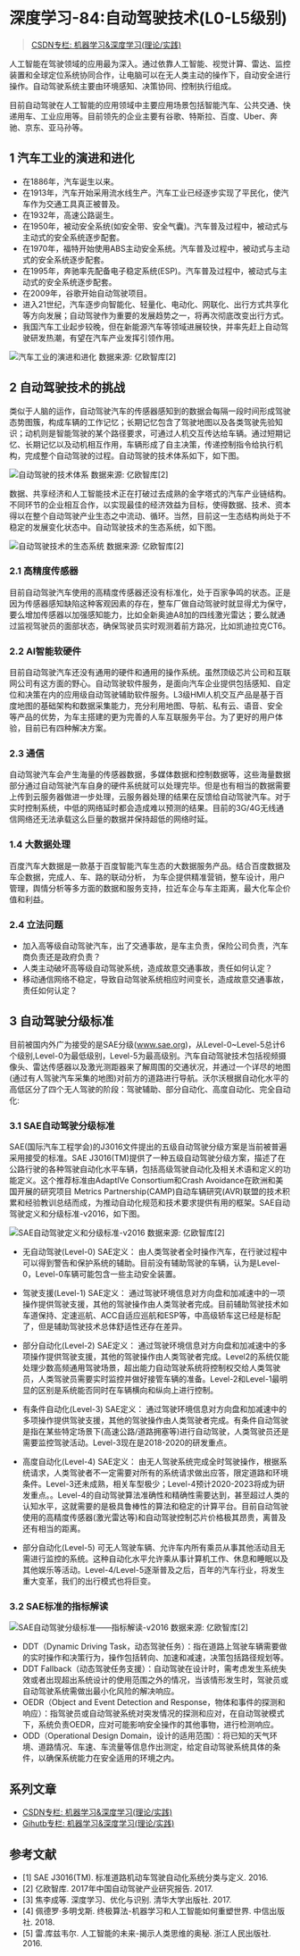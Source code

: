 # 深度学习-84:自动驾驶技术(L0-L5级别)

> [CSDN专栏: 机器学习&深度学习(理论/实践)](https://blog.csdn.net/column/details/27839.html)

人工智能在驾驶领域的应用最为深入。通过依靠人工智能、视觉计算、雷达、监控装置和全球定位系统协同合作，让电脑可以在无人类主动的操作下，自动安全进行操作。自动驾驶系统主要由环境感知、决策协同、控制执行组成。

目前自动驾驶在人工智能的应用领域中主要应用场景包括智能汽车、公共交通、快递用车、工业应用等。目前领先的企业主要有谷歌、特斯拉、百度、Uber、奔驰、京东、亚马孙等。

## 1 汽车工业的演进和进化

- 在1886年，汽车诞生以来。
- 在1913年，汽车开始采用流水线生产。汽车工业已经逐步实现了平民化，使汽车作为交通工具真正被普及。
- 在1932年，高速公路诞生。
- 在1950年，被动安全系统(如安全带、安全气囊)。汽车普及过程中，被动式与主动式的安全系统逐步配套。
- 在1970年，福特开始使用ABS主动安全系统。汽车普及过程中，被动式与主动式的安全系统逐步配套。
- 在1995年，奔驰率先配备电子稳定系统(ESP)。汽车普及过程中，被动式与主动式的安全系统逐步配套。
- 在2009年，谷歌开始自动驾驶项目。
- 进入21世纪，汽车逐步向智能化、轻量化、电动化、网联化、出行方式共享化等方向发展；自动驾驶作为重要的发展趋势之一，将再次彻底改变出行方式。
- 我国汽车工业起步较晚，但在新能源汽车等领域进展较快，并率先赶上自动驾驶研发热潮，有望在汽车产业发挥引领作用。

![汽车工业的演进和进化](../images/8-driving-auto-brief-history.jpg)
数据来源: 亿欧智库[2]

## 2 自动驾驶技术的挑战

类似于人脑的运作，自动驾驶汽车的传感器感知到的数据会每隔一段时间形成驾驶态势图簇，构成车辆的工作记忆；长期记忆包含了驾驶地图以及各类驾驶先验知识；动机则是智能驾驶的某个路径要求，可通过人机交互传达给车辆。通过短期记忆、长期记忆以及动机相互作用，车辆形成了自主决策，传递控制指令给执行机构，完成整个自动驾驶的过程。自动驾驶的技术体系如下，如下图。

![自动驾驶的技术体系](../images/8-driving-auto-tech.png)
数据来源: 亿欧智库[2]

数据、共享经济和人工智能技术正在打破过去成熟的金字塔式的汽车产业链结构。不同环节的企业相互合作，以实现最佳的经济效益为目标，使得数据、技术、资本得以在整个自动驾驶产业生态之中流动、循环。当然，目前这一生态结构尚处于不稳定的发展变化状态中。自动驾驶技术的生态系统，如下图。

![自动驾驶技术的生态系统](../images/8-driving-auto-tech.png)
数据来源: 亿欧智库[2]

### 2.1 高精度传感器

目前自动驾驶汽车使用的高精度传感器还没有标准化，处于百家争鸣的状态。正是因为传感器感知缺陷这种客观因素的存在，整车厂做自动驾驶时就显得尤为保守，要么增加传感器以加强感知能力，比如全新奥迪A8加的四线激光雷达；要么就通过监视驾驶员的面部状态，确保驾驶员实时观测着前方路况，比如凯迪拉克CT6。

### 2.2 AI智能软硬件

目前自动驾驶汽车还没有通用的硬件和通用的操作系统。虽然顶级芯片公司和互联网公司有这方面的野心。自动驾驶软件服务，是面向汽车企业提供包括感知、自定位和决策在内的应用级自动驾驶辅助软件服务。L3级HMI人机交互产品是基于百度地图的基础架构和数据采集能力，充分利用地图、导航、私有云、语音、安全 等产品的优势，为车主搭建的更为完善的人车互联服务平台。为了更好的用户体验，目前已有四种解决方案。

### 2.3 通信

自动驾驶汽车会产生海量的传感器数据，多媒体数据和控制数据等，这些海量数据部分通过自动驾驶汽车自身的硬件系统就可以处理完毕。但是也有相当的数据需要上传到云服务器做进一步处理，云服务器处理的结果在反馈给自动驾驶汽车。对于实时控制系统，中低的网络延时都会造成难以预测的结果。目前的3G/4G无线通信网络还无法承载这么巨量的数据并保持超低的网络时延。

### 1.4 大数据处理

百度汽车大数据是一款基于百度智能汽车生态的大数据服务产品。结合百度数据及车企数据，完成人、车、路的联动分析， 为车企提供精准营销，整车设计，用户管理，舆情分析等多方面的数据和服务支持，拉近车企与车主距离，最大化车企价值和利益。

### 2.4 立法问题

- 加入高等级自动驾驶汽车，出了交通事故，是车主负责，保险公司负责，汽车商负责还是政府负责？
- 人类主动破坏高等级自动驾驶系统，造成故意交通事故，责任如何认定？
- 移动通信网络不稳定，导致自动驾驶系统相应时间变长，造成故意交通事故，责任如何认定？

## 3 自动驾驶分级标准

目前被国内外广为接受的是SAE分级(www.sae.org)，从Level-0~Level-5总计6个级别,Level-0为最低级别，Level-5为最高级别。汽车自动驾驶技术包括视频摄像头、雷达传感器以及激光测距器来了解周围的交通状况，并通过一个详尽的地图(通过有人驾驶汽车采集的地图)对前方的道路进行导航。沃尔沃根据自动化水平的高低区分了四个无人驾驶的阶段：驾驶辅助、部分自动化、高度自动化、完全自动化:

### 3.1 SAE自动驾驶分级标准

SAE(国际汽车工程学会)的J3016文件提出的五级自动驾驶分级方案是当前被普遍采用接受的标准。SAE J3016(TM)提供了一种五级自动驾驶分级方案，描述了在公路行驶的各种驾驶自动化水平车辆，包括高级驾驶自动化及相关术语和定义的功能定义。这个推荐标准由AdaptIVe Consortium和Crash Avoidance在欧洲和美国开展的研究项目
Metrics Partnership(CAMP)自动车辆研究(AVR)联盟的技术积累和经验教训总结而成，为推动自动化规范和技术要求提供有用的框架。SAE自动驾驶定义和分级标准-v2016，如下图。

![SAE自动驾驶定义和分级标准-v2016](../images/8-driving-auto-levels-summary.png)
数据来源: 亿欧智库[2]

- 无自动驾驶(Level-0)
SAE定义： 由人类驾驶者全时操作汽车，在行驶过程中可以得到警告和保护系统的辅助。目前没有辅助驾驶的车辆，认为是Level-0，Level-0车辆可能包含一些主动安全装置。

- 驾驶支援(Level-1)
SAE定义： 通过驾驶环境信息对方向盘和加减速中的一项操作提供驾驶支援，其他的驾驶操作由人类驾驶者完成。目前辅助驾驶技术如车道保持、定速巡航、ACC自适应巡航和ESP等，中高级轿车这已经是标配了，但是辅助驾驶技术总体舒适性还存在差异。

- 部分自动化(Level-2)
SAE定义： 通过驾驶环境信息对方向盘和加减速中的多项操作提供驾驶支援，其他的驾驶操作由人类驾驶者完成。Level2的系统仅能处理少数高频通用驾驶场景，超出能力自动驾驶系统将控制权交给人类驾驶员，人类驾驶员需要实时监控并做好接管车辆的准备。Level-2和Level-1最明显的区别是系统能否同时在车辆横向和纵向上进行控制。

- 有条件自动化(Level-3)
SAE定义： 通过驾驶环境信息对方向盘和加减速中的多项操作提供驾驶支援，其他的驾驶操作由人类驾驶者完成。有条件自动驾驶是指在某些特定场景下(高速公路/道路拥塞等)进行自动驾驶，人类驾驶员还是需要监控驾驶活动。Level-3现在是2018-2020的研发重点。

- 高度自动化(Level-4)
SAE定义： 由无人驾驶系统完成全时驾驶操作，根据系统请求，人类驾驶者不一定需要对所有的系统请求做出应答，限定道路和环境条件。Level-3还未成熟，相关车型极少；Level-4预计2020-2023将成为研发重点。。Level-4的自动驾驶算法准确性和精确性需要达到，甚至超过人类的认知水平，这就需要的是极具鲁棒性的算法和稳定的计算平台。目前自动驾驶使用的高精度传感器(激光雷达等)和自动驾驶控制芯片价格极其昂贵，离普及还有相当的距离。

- 部分自动化(Level-5)
可无人驾驶车辆、允许车内所有乘员从事其他活动且无需进行监控的系统。这种自动化水平允许乘从事计算机工作、休息和睡眠以及其他娱乐等活动。Level-4/Level-5逐渐普及之后，百年的汽车行业，将发生重大变革，我们的出行模式也将巨变。

### 3.2 SAE标准的指标解读

![SAE自动驾驶分级标准——指标解读-v2016](../images/8-driving-auto-odd-vs-levels.png)
数据来源: 亿欧智库[2]

- DDT（Dynamic Driving Task，动态驾驶任务）：指在道路上驾驶车辆需要做的实时操作和决策行为，操作包括转向、加速和减速，决策包括路径规划等。
- DDT Fallback（动态驾驶任务支援）：自动驾驶在设计时，需考虑发生系统失效或者出现超出系统设计的使用范围之外的情况，当该情形发生时，驾驶员或自动驾驶系统需做出最小化风险的解决响应。
- OEDR（Object and Event Detection and Response，物体和事件的探测和响应）：指驾驶员或自动驾驶系统对突发情况的探测和应对，在自动驾驶模式下，系统负责OEDR，应对可能影响安全操作的其他事物，进行检测响应。
- ODD（Operational Design Domain，设计的适用范围）：将已知的天气环境、道路情况、车速、车流量等信息作出测定，给定自动驾驶系统具体的条件，以确保系统能力在安全适用的环境之内。

## 系列文章

- [CSDN专栏: 机器学习&深度学习(理论/实践)](https://blog.csdn.net/column/details/27839.html)
- [Gihutb专栏: 机器学习&深度学习(理论/实践)](https://github.com/media-tm/MTOpenML)

## 参考文献

- [1] SAE J3016(TM). 标准道路机动车驾驶自动化系统分类与定义. 2016.
- [2] 亿欧智库. 2017年中国自动驾驶产业研究报告. 2017.
- [3] 焦李成等. 深度学习、优化与识别. 清华大学出版社. 2017.
- [4] 佩德罗·多明戈斯. 终极算法-机器学习和人工智能如何重塑世界. 中信出版社. 2018.
- [5] 雷.库兹韦尔. 人工智能的未来-揭示人类思维的奥秘.  浙江人民出版社. 2016.